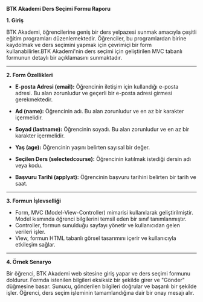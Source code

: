 
**BTK Akademi Ders Seçimi Formu Raporu**

**1. Giriş**

BTK Akademi, öğrencilerine geniş bir ders yelpazesi sunmak amacıyla çeşitli eğitim programları düzenlemektedir. Öğrenciler, bu programlardan birine kaydolmak ve ders seçimini yapmak için çevrimiçi bir form kullanabilirler.BTK Akademi'nin ders seçimi için geliştirilen MVC tabanlı formunun detaylı bir açıklamasını sunmaktadır.

---

**2. Form Özellikleri**

- **E-posta Adresi (email):** Öğrencinin iletişim için kullandığı e-posta adresi. Bu alan zorunludur ve geçerli bir e-posta adresi girmesi gerekmektedir.

- **Ad (name):** Öğrencinin adı. Bu alan zorunludur ve en az bir karakter içermelidir.

- **Soyad (lastname):** Öğrencinin soyadı. Bu alan zorunludur ve en az bir karakter içermelidir.

- **Yaş (age):** Öğrencinin yaşını belirten sayısal bir değer.

- **Seçilen Ders (selectedcourse):** Öğrencinin katılmak istediği dersin adı veya kodu.

- **Başvuru Tarihi (applyat):** Öğrencinin başvuru tarihini belirten bir tarih ve saat.

---

**3. Formun İşlevselliği**

- Form, MVC (Model-View-Controller) mimarisi kullanılarak geliştirilmiştir. Model kısmında öğrenci bilgilerini temsil eden bir sınıf tanımlanmıştır.
- Controller, formun sunulduğu sayfayı yönetir ve kullanıcıdan gelen verileri işler.
- View, formun HTML tabanlı görsel tasarımını içerir ve kullanıcıyla etkileşim sağlar.

---

**4. Örnek Senaryo**

Bir öğrenci, BTK Akademi web sitesine giriş yapar ve ders seçimi formunu doldurur. Formda istenilen bilgileri eksiksiz bir şekilde girer ve "Gönder" düğmesine basar. Sunucu, gönderilen bilgileri doğrular ve başarılı bir şekilde işler. Öğrenci, ders seçim işleminin tamamlandığına dair bir onay mesajı alır.

